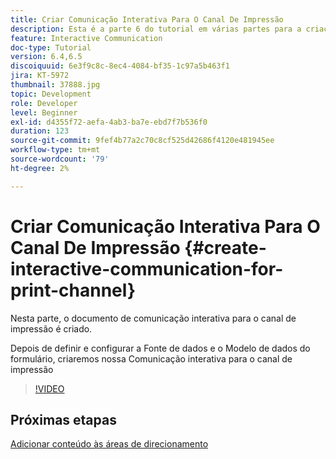 ```yaml
---
title: Criar Comunicação Interativa Para O Canal De Impressão
description: Esta é a parte 6 do tutorial em várias partes para a criação do primeiro documento de comunicação interativa para o canal de impressão. Nesta parte, o documento de comunicação interativa para o canal de impressão é criado.
feature: Interactive Communication
doc-type: Tutorial
version: 6.4,6.5
discoiquuid: 6e3f9c8c-8ec4-4084-bf35-1c97a5b463f1
jira: KT-5972
thumbnail: 37888.jpg
topic: Development
role: Developer
level: Beginner
exl-id: d4355f72-aefa-4ab3-ba7e-ebd7f7b536f0
duration: 123
source-git-commit: 9fef4b77a2c70c8cf525d42686f4120e481945ee
workflow-type: tm+mt
source-wordcount: '79'
ht-degree: 2%

---
```


# Criar Comunicação Interativa Para O Canal De Impressão {#create-interactive-communication-for-print-channel}

Nesta parte, o documento de comunicação interativa para o canal de impressão é criado.

Depois de definir e configurar a Fonte de dados e o Modelo de dados do formulário, criaremos nossa Comunicação interativa para o canal de impressão

>[!VIDEO](https://video.tv.adobe.com/v/37888?quality=12&learn=on)

## Próximas etapas

[Adicionar conteúdo às áreas de direcionamento](./add-content-to-target-areas.md)
